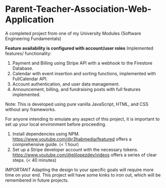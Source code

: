 # Parent-Teacher-Association-Web-Application
A completed project from one of my University Modules (Software Engineering Fundamentals)

**Feature availability is configured with account/user roles**
Implemented features/ functionality:
1. Payment and Billing using Stripe API with a webhook to the Firestore Database.
2. Calendar with event insertion and sorting functions, implemented with FullCalendar API.
3. Account authentication, and user data management.
4. Announcement, billing, and fundraising posts with full features implemented.

Note: This is developed using pure vanilla JavaScript, HTML, and CSS without any frameworks. 

For anyone intending to emulate any aspect of this project, it is important to set up your local environment before proceeding.
1. Install dependencies using NPM. https://www.youtube.com/@r3habmedia/featured offers a comprehensive guide. (< 1 hour)
2. Set up a Stripe developer account with the necessary tokens. https://www.youtube.com/@elilopezdev/videos offers a series of clear steps. (< 40 minutes)

*IMPORTANT*
Adapting the design to your specific goals will require more time on your end. This project will have some kinks to iron out, which will be remembered in future projects. 


